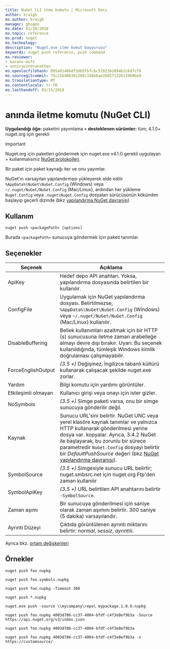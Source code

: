 ```yaml
---
title: NuGet CLI itme komutu | Microsoft Docs
author: kraigb
ms.author: kraigb
manager: ghogen
ms.date: 01/18/2018
ms.topic: reference
ms.prod: nuget
ms.technology: 
description: "Nuget.exe itme komut başvurusu"
keywords: nuget push reference, push command
ms.reviewer:
- karann-msft
- unniravindranathan
ms.openlocfilehash: 095e81406df3db5fbfc6c5202362894b2c6d7cf8
ms.sourcegitcommit: 74c21b406302288c158e8ae26057132b12960be8
ms.translationtype: MT
ms.contentlocale: tr-TR
ms.lasthandoff: 03/15/2018
---
```

# <a name="push-command-nuget-cli"></a>anında iletme komutu (NuGet CLI)

**Uygulandığı öğe:** paketini yayımlama &bullet; **desteklenen sürümler:** tüm; 4.1.0+ nuget.org için gerekli

> [!Important]
> Nuget.org için paketleri göndermek için nuget.exe v4.1.0 gerekli uygulayan + kullanmalısınız [NuGet protokolleri](../api/nuget-protocols.md).

Bir paket için paket kaynağı iter ve onu yayımlar.

NuGet'ın varsayılan yapılandırması yükleyerek elde edilir `%AppData%\NuGet\NuGet.Config` (Windows) veya `~/.nuget/NuGet/NuGet.Config` (Mac/Linux), ardından her yükleme `Nuget.Config` veya `.nuget\Nuget.Config` dosyaları sürücüsünün kökünden başlayıp geçerli dizinde (bkz [yapılandırma NuGet davranışı](../consume-packages/configuring-nuget-behavior.md))

## <a name="usage"></a>Kullanım

```cli
nuget push <packagePath> [options]
```

Burada `<packagePath>` sunucuya göndermek için paketi tanımlar.

## <a name="options"></a>Seçenekler

| Seçenek | Açıklama |
| --- | --- |
| ApiKey | Hedef depo API anahtarı. Yoksa, yapılandırma dosyasında belirtilen bir kullanılır. |
| ConfigFile | Uygulamak için NuGet yapılandırma dosyası. Belirtilmezse, `%AppData%\NuGet\NuGet.Config` (Windows) veya `~/.nuget/NuGet/NuGet.Config` (Mac/Linux) kullanılır.|
| DisableBuffering | Bellek kullanımları azaltmak için bir HTTP (s) sunucusuna iletme zaman arabelleğe almayı devre dışı bırakır. Uyarı: Bu seçenek kullanıldığında, tümleşik Windows kimlik doğrulaması çalışmayabilir. |
| ForceEnglishOutput | *(3.5 +)*  Değişmez, İngilizce tabanlı kültürü kullanarak çalışacak şekilde nuget.exe zorlar. |
| Yardım | Bilgi komutu için yardımı görüntüler. |
| Etkileşimli olmayan | Kullanıcı girişi veya onayı için ister gizler. |
| NoSymbols | *(3.5 +)*  Simge paketi varsa, onu bir simge sunucuya gönderilir değil. |
| Kaynak | Sunucu URL'sini belirtir. NuGet UNC veya yerel klasöre kaynak tanımlar ve yalnızca HTTP kullanarak gönderilmesi yerine dosya var. kopyalar.  Ayrıca, 3.4.2 NuGet ile başlayarak, bu zorunlu bir sürece parametredir `NuGet.Config` dosyayı belirtir bir *DefaultPushSource* değeri (bkz [NuGet yapılandırma davranışı](../consume-packages/configuring-nuget-behavior.md)). |
| SymbolSource | *(3.5 +)*  Simgesiyle sunucu URL belirtir; nuget.smbsrc.net için nuget.org Ftp'den zaman kullanılır |
| SymbolApiKey | *(3.5 +)*  URL belirtilen API anahtarını belirtir `-SymbolSource`. |
| Zaman aşımı | Bir sunucuya gönderilmesi için saniye olarak zaman aşımını belirtir. 300 saniye (5 dakika) varsayılandır. |
| Ayrıntı Düzeyi | Çıktıda görüntülenen ayrıntı miktarını belirtir: *normal*, *sessiz*, *ayrıntılı*. |

Ayrıca bkz. [ortam değişkenleri](cli-ref-environment-variables.md)

## <a name="examples"></a>Örnekler

```cli
nuget push foo.nupkg

nuget push foo.symbols.nupkg

nuget push foo.nupkg -Timeout 360

nuget push *.nupkg

nuget.exe push -source \\mycompany\repo\ mypackage.1.0.0.nupkg

nuget push foo.nupkg 4003d786-cc37-4004-bfdf-c4f3e8ef9b3a -Source https://api.nuget.org/v3/index.json

nuget push foo.nupkg 4003d786-cc37-4004-bfdf-c4f3e8ef9b3a

nuget push foo.nupkg 4003d786-cc37-4004-bfdf-c4f3e8ef9b3a -s https://customsource/
```
